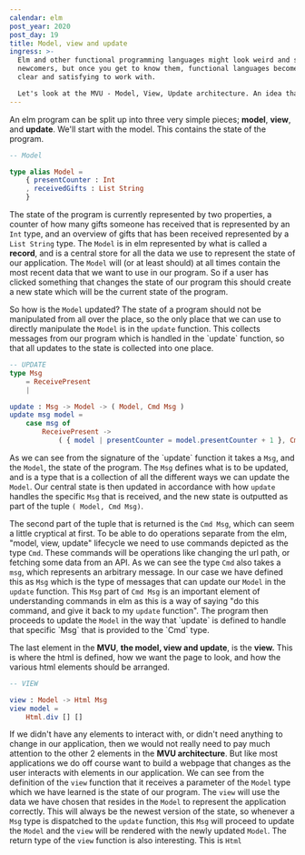 ```yaml
---
calendar: elm
post_year: 2020
post_day: 19
title: Model, view and update
ingress: >-
  Elm and other functional programming languages might look weird and scary to
  newcomers, but once you get to know them, functional languages becomes very
  clear and satisfying to work with.

  Let's look at the MVU - Model, View, Update architecture. An idea that started with elm, but has since been adopted and inspired how people write code in all languages.
---
```

An elm program can be split up into three very simple pieces; **model**, **view**, and **update**.
We'll start with the model. This contains the state of the program.

```elm
-- Model

type alias Model = 
    { presentCounter : Int
    , receivedGifts : List String
    }
```

The state of the program is currently represented by two properties, a counter of how many gifts someone has received that is represented by an `Int` type, and an overview of gifts that has been received represented by a `List String` type.
The `Model` is in elm represented by what is called a **record**, and is a central store for all the data we use to represent the state of our application. The `Model` will (or at least should) at all times contain the most recent data that we want to use in our program. So if a user has clicked something that changes  the state of our program this should create a new state which will be the current state of the program.

So how is the `Model` updated? The state of a program should not be manipulated from all over the place, so the only place that we can use to directly manipulate the `Model` is in the `update` function. This collects messages from our program which is handled in the \`update\` function, so that all updates to the state is collected into one place.

```elm
-- UPDATE
type Msg
    = ReceivePresent
    | 

update : Msg -> Model -> ( Model, Cmd Msg )
update msg model =
    case msg of
        ReceivePresent ->
            ( { model | presentCounter = model.presentCounter + 1 }, Cmd.none )
```

As we can see from the signature of the \`update\` function it takes a `Msg`, and the `Model`, the state of the program. The `Msg` defines what is to be updated, and is a type that is a collection of all the different ways we can update the `Model`. Our central state is then updated in accordance with how `update` handles the specific `Msg` that is received, and the new state is outputted as part of the tuple `( Model, Cmd Msg)`.

The second part of the tuple that is returned is the `Cmd Msg`, which can seem a little cryptical at first. To be able to do operations separate from the elm, "model, view, update" lifecycle we need to use commands depicted as the type `Cmd`. These commands will be operations like changing the url path, or fetching some data from an API. As we can see the type `Cmd` also takes a `msg`, which represents an arbitrary message. In our case we have defined this as `Msg` which is the type of messages that can update our `Model` in the `update` function. This `Msg` part of `Cmd Msg` is an important element of understanding commands in elm as this is a way of saying "do this command, and give it back to my `update` function". The program then proceeds to update the `Model` in the way that \`update\` is defined to handle that specific \`Msg\` that is provided to the \`Cmd\` type.


The last element in the **MVU**, **the model, view and update**, is the **view.** This is where the html is defined, how we want the page to look, and how the various html elements should be arranged.
```elm
-- VIEW

view : Model -> Html Msg
view model = 
    Html.div [] []
```
If we didn't have any elements to interact with, or didn't need anything to change in our application, then we would not really need to pay much attention to the other 2 elements in the **MVU architecture**. But like most applications we do off course want to build a webpage that changes as the user interacts with elements in our application.
We can see from the definition of the `view` function that it receives a parameter of the `Model` type which we have learned is the state of our program. The `view` will use the data we have chosen that resides in the `Model` to represent the application correctly. This will always be the newest version of the state, so whenever a `Msg` type is dispatched to the `update` function, this `Msg` will proceed to update the `Model` and the `view` will be rendered with the newly updated `Model`.
The return type of the `view` function is also interesting. This is `Html`

